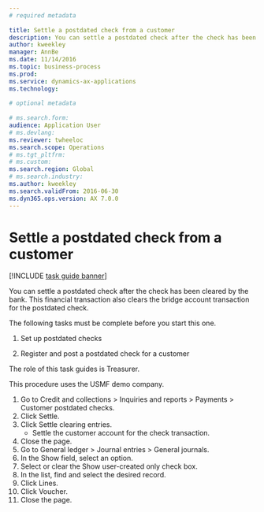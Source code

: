```yaml
--- 
# required metadata 
 
title: Settle a postdated check from a customer
description: You can settle a postdated check after the check has been cleared by the bank. 
author: kweekley
manager: AnnBe 
ms.date: 11/14/2016
ms.topic: business-process 
ms.prod:  
ms.service: dynamics-ax-applications 
ms.technology:  
 
# optional metadata 
 
# ms.search.form:   
audience: Application User 
# ms.devlang:  
ms.reviewer: twheeloc
ms.search.scope: Operations 
# ms.tgt_pltfrm:  
# ms.custom:  
ms.search.region: Global
# ms.search.industry: 
ms.author: kweekley
ms.search.validFrom: 2016-06-30 
ms.dyn365.ops.version: AX 7.0.0 
---
```

# Settle a postdated check from a customer

[!INCLUDE [task guide banner](../../includes/task-guide-banner.md)]

You can settle a postdated check after the check has been cleared by the bank. This financial transaction also clears the bridge account transaction for the postdated check. 

The following tasks must be complete before you start this one.

1) Set up postdated checks

2) Register and post a postdated check for a customer 



The role of this task guides is Treasurer.



This procedure uses the USMF demo company.

1. Go to Credit and collections > Inquiries and reports > Payments > Customer postdated checks.
2. Click Settle.
3. Click Settle clearing entries.
    * Settle the customer account for the check transaction.  
4. Close the page.
5. Go to General ledger > Journal entries > General journals.
6. In the Show field, select an option.
7. Select or clear the Show user-created only check box.
8. In the list, find and select the desired record.
9. Click Lines.
10. Click Voucher.
11. Close the page.

